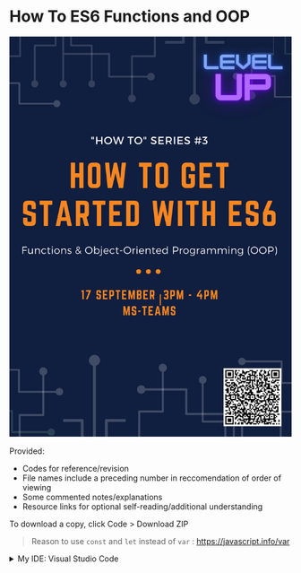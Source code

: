 # How To ES6 Functions and OOP
<img src="./How_to_get_started_with_ES6_3.png" alt="poster" />


Provided:
- Codes for reference/revision
- File names include a preceding number in reccomendation of order of viewing                                                
- Some commented notes/explanations                                   
- Resource links for optional self-reading/additional understanding                                                     

To download a copy, click Code > Download ZIP
> Reason to use `const` and `let` instead of `var` : https://javascript.info/var    

<details>
    <summary>My IDE: Visual Studio Code</summary>

    My VS Code UI:                  
    - Colour Theme: Atom One Dark                                   
    - File Icon Theme: Material Icon
    - Product Icon Theme: Default

    Reccomended VS Code plugins:
    - Bracket Pair Colorizer 2
    - Live Server
    - Quokka.js
    - Better Comments
    - htmltagwrap
    - Tabnine AI Code Completion
    - GitLens
</details>